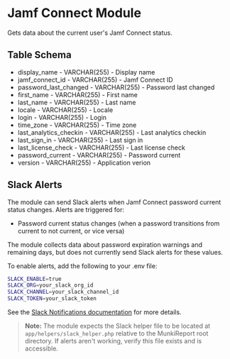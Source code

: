 Jamf Connect Module
===================

Gets data about the current user's Jamf Connect status.

Table Schema
----

* display_name - VARCHAR(255) - Display name
* jamf_connect_id - VARCHAR(255) - Jamf Connect ID
* password_last_changed - VARCHAR(255) - Password last changed
* first_name - VARCHAR(255) - First name
* last_name - VARCHAR(255) - Last name
* locale - VARCHAR(255) - Locale
* login - VARCHAR(255) - Login
* time_zone - VARCHAR(255) - Time zone
* last_analytics_checkin - VARCHAR(255) - Last analytics checkin
* last_sign_in - VARCHAR(255) - Last sign in
* last_license_check - VARCHAR(255) - Last license check
* password_current - VARCHAR(255) - Password current
* version - VARCHAR(255) - Application verion

Slack Alerts
----

The module can send Slack alerts when Jamf Connect password current status changes. Alerts are triggered for:

* Password current status changes (when a password transitions from current to not current, or vice versa)

The module collects data about password expiration warnings and remaining days, but does not currently send Slack alerts for these values.

To enable alerts, add the following to your .env file:
```bash
SLACK_ENABLE=true
SLACK_ORG=your_slack_org_id
SLACK_CHANNEL=your_slack_channel_id
SLACK_TOKEN=your_slack_token
```

See the [Slack Notifications documentation](../../../docs/slack_notifications.md) for more details.

> **Note:** The module expects the Slack helper file to be located at `app/helpers/slack_helper.php` relative to the MunkiReport root directory. If alerts aren't working, verify this file exists and is accessible.
